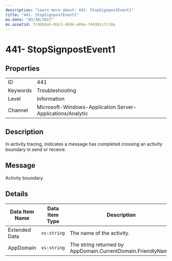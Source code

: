 ```yaml
---
description: "Learn more about: 441- StopSignpostEvent1"
title: "441- StopSignpostEvent1"
ms.date: "03/30/2017"
ms.assetid: fc9850a5-0dc3-4b84-a09a-744301c7c18e
---
```

# 441- StopSignpostEvent1

## Properties  
  
|||  
|-|-|  
|ID|441|  
|Keywords|Troubleshooting|  
|Level|Information|  
|Channel|Microsoft-Windows-Application Server-Applications/Analytic|  
  
## Description  

 In activity tracing, indicates a message has completed crossing an activity boundary in send or receive.  
  
## Message  

 Activity boundary.  
  
## Details  
  
|Data Item Name|Data Item Type|Description|  
|--------------------|--------------------|-----------------|  
|Extended Data|`xs:string`|The name of the activity.|  
|AppDomain|`xs:string`|The string returned by AppDomain.CurrentDomain.FriendlyName.|
